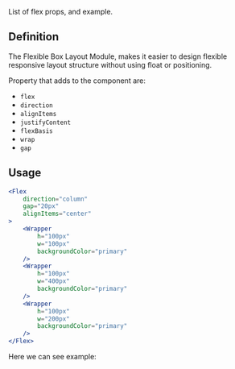 List of flex props, and example.

## 	Definition

The Flexible Box Layout Module, makes it easier to design flexible responsive layout structure without using float or positioning.

Property that adds to the component are:

- `flex`
- `direction`
- `alignItems`
- `justifyContent`
- `flexBasis`
- `wrap`
- `gap`

## Usage 

```jsx
<Flex
	direction="column"
	gap="20px"
	alignItems="center"
>
	<Wrapper
		h="100px"
		w="100px"
		backgroundColor="primary"
	/>
	<Wrapper
		h="100px"
		w="400px"
		backgroundColor="primary"
	/>
	<Wrapper
		h="100px"
		w="200px"
		backgroundColor="primary"
	/>
</Flex>
```

Here we can see example:
